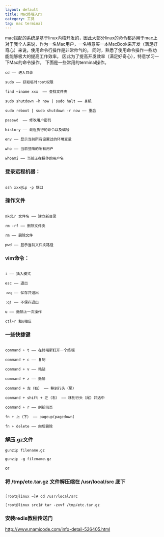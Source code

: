 ```yaml
---
layout: default
title: Mac终端入门
category: 工具
tag: mac terminal
---
```


mac搭配的系统是基于linux内核开发的，因此大部分linux的命令都适用于mac上
对于我个人来说，作为一名Mac用户，一名特意买一本MacBook来开发（满足好奇心）来说，使用命令行操作是非常帅气的。
同时，熟悉了使用命令操作一些功能能够极大的提高工作效率。
因此为了提高开发效率（满足好奇心），特意学习一下Mac的命令操作。
下面是一些常用的terminal操作。


```
cd —— 进入目录

sudo —— 获取临时root权限

find ~iname xxx  —— 查找文件夹

sudo shutdown -h now | sudo halt —— 关机

sudo reboot | sudo shutdown -r now —— 重启

passwd  —— 修改用户密码

history —— 最近执行的命令以及编号

env —— 显示当前所有设置过的环境变量

who —— 当前登陆的所有用户

whoami —— 当前正在操作的用户名

```

### 登录远程机器：

```

ssh xxx@ip -p 端口

```

### 操作文件

```

mkdir 文件名 —— 建立新目录

rm -rf —— 删除文件夹

rm —— 删除文件

pwd —— 显示当前文件夹路径

```

### vim命令：

```

i —— 插入模式

esc —— 退出

:wq —— 保存并退出

:q! —— 不保存退出

u —— 撤销上一次操作

ctl+r 和u相反

```

### 一些快捷键

```

command + t —— 在终端新打开一个终端

command + c —— 复制

command + v —— 粘贴

command + z —— 撤销

command + 左（右） —— 移到行头（尾）

command + shift + 左（右） —— 移到行头（尾）并选中

command + r —— 刷新网页

fn + 上（下） —— pageup(pagedown)

fn + delete —— 向后删除

```

### 解压.gz文件

```
gunzip filename.gz

gunzip -g filename.gz

```

or

### 将 /tmp/etc.tar.gz 文件解压缩在 /usr/local/src 底下

```

[root@linux ~]# cd /usr/local/src

[root@linux src]# tar -zxvf /tmp/etc.tar.gz

```




### 安装redis教程传送门
<a href="http://www.mamicode.com/info-detail-526405.html" target="_blank">http://www.mamicode.com/info-detail-526405.html</a>





